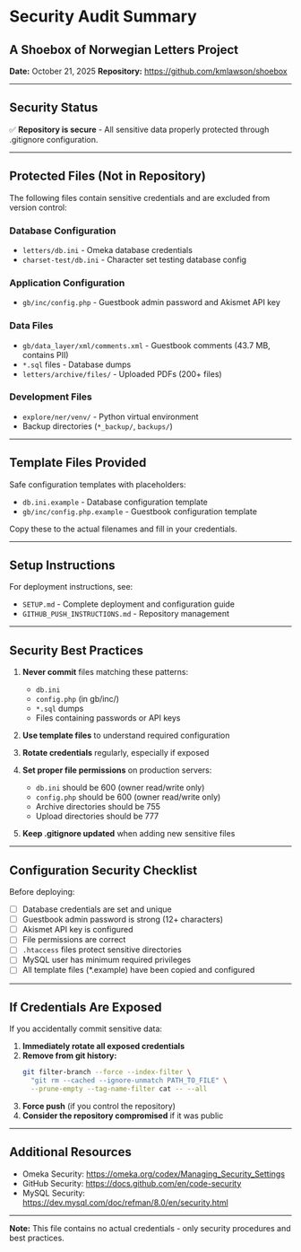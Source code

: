 # Security Audit Summary
## A Shoebox of Norwegian Letters Project

**Date:** October 21, 2025
**Repository:** https://github.com/kmlawson/shoebox

---

## Security Status

✅ **Repository is secure** - All sensitive data properly protected through .gitignore configuration.

---

## Protected Files (Not in Repository)

The following files contain sensitive credentials and are excluded from version control:

### Database Configuration
- `letters/db.ini` - Omeka database credentials
- `charset-test/db.ini` - Character set testing database config

### Application Configuration
- `gb/inc/config.php` - Guestbook admin password and Akismet API key

### Data Files
- `gb/data_layer/xml/comments.xml` - Guestbook comments (43.7 MB, contains PII)
- `*.sql` files - Database dumps
- `letters/archive/files/` - Uploaded PDFs (200+ files)

### Development Files
- `explore/ner/venv/` - Python virtual environment
- Backup directories (`*_backup/`, `backups/`)

---

## Template Files Provided

Safe configuration templates with placeholders:

- `db.ini.example` - Database configuration template
- `gb/inc/config.php.example` - Guestbook configuration template

Copy these to the actual filenames and fill in your credentials.

---

## Setup Instructions

For deployment instructions, see:
- `SETUP.md` - Complete deployment and configuration guide
- `GITHUB_PUSH_INSTRUCTIONS.md` - Repository management

---

## Security Best Practices

1. **Never commit** files matching these patterns:
   - `db.ini`
   - `config.php` (in gb/inc/)
   - `*.sql` dumps
   - Files containing passwords or API keys

2. **Use template files** to understand required configuration

3. **Rotate credentials** regularly, especially if exposed

4. **Set proper file permissions** on production servers:
   - `db.ini` should be 600 (owner read/write only)
   - `config.php` should be 600 (owner read/write only)
   - Archive directories should be 755
   - Upload directories should be 777

5. **Keep .gitignore updated** when adding new sensitive files

---

## Configuration Security Checklist

Before deploying:

- [ ] Database credentials are set and unique
- [ ] Guestbook admin password is strong (12+ characters)
- [ ] Akismet API key is configured
- [ ] File permissions are correct
- [ ] `.htaccess` files protect sensitive directories
- [ ] MySQL user has minimum required privileges
- [ ] All template files (*.example) have been copied and configured

---

## If Credentials Are Exposed

If you accidentally commit sensitive data:

1. **Immediately rotate all exposed credentials**
2. **Remove from git history:**
   ```bash
   git filter-branch --force --index-filter \
     "git rm --cached --ignore-unmatch PATH_TO_FILE" \
     --prune-empty --tag-name-filter cat -- --all
   ```
3. **Force push** (if you control the repository)
4. **Consider the repository compromised** if it was public

---

## Additional Resources

- Omeka Security: https://omeka.org/codex/Managing_Security_Settings
- GitHub Security: https://docs.github.com/en/code-security
- MySQL Security: https://dev.mysql.com/doc/refman/8.0/en/security.html

---

**Note:** This file contains no actual credentials - only security procedures and best practices.
